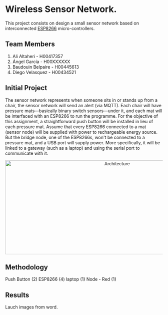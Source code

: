# Wireless Sensor Network.
This project consists on design a small sensor network based on interconnected [ESP8266](https://www.espressif.com/sites/default/files/documentation/0a-esp8266ex_datasheet_en.pdf) micro-controllers. 

## Team Members
1. Ali Altaheri      - H00417357
2. Ángel García      - H00XXXXXX
3. Baudouin Belpaire - H00445613
4. Diego Velasquez   - H00434521

## Initial Project 
The sensor network represents when someone sits in or stands up from a chair, the sensor network will send an alert (via MQTT). Each chair will have pressure mats—basically binary switch sensors—under it, and each mat will be interfaced with an ESP8266 to run the programme. For the objective of this assignment, a straightforward push button will be installed in lieu of each pressure mat. Assume that every ESP8266 connected to a mat (sensor node) will be supplied with power to rechargeable energy source. But the bridge node, one of the ESP8266s, won't be connected to a pressure mat, and a USB port will supply power. More specifically, it will be linked to a gateway (such as a laptop) and using the serial port to communicate with it.

<p align="center">
  <img src="https://github.com/DIEGO15457/Final-Project/blob/main/Images/Architecture.png" alt="Architecture" width="700" height="300">
</p>

## Methodology
Push Button (2)
ESP8266 (4)
laptop (1)
Node - Red (1)


## Results
Lauch images from word.

